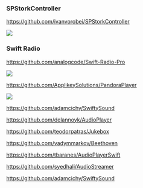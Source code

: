 ### SPStorkController
https://github.com/ivanvorobei/SPStorkController

![](https://github.com/ivanvorobei/SPStorkController/raw/master/Resources/Preview.gif)

### Swift Radio
https://github.com/analogcode/Swift-Radio-Pro

![](https://camo.githubusercontent.com/314cb263e0a57501bec384a978c8ba56fb269bb6/68747470733a2f2f666574686963612e636f6d2f6173736574732f696d672f7765622f73776966742d726164696f2e6a7067)

https://github.com/ApplikeySolutions/PandoraPlayer

![](https://camo.githubusercontent.com/7faa6619b75174b63f687955c688409b2f2871ce/68747470733a2f2f662e666c6f636b75736572636f6e74656e74322e636f6d2f326134616462333135303136363539373163653565316334)

https://github.com/adamcichy/SwiftySound

https://github.com/delannoyk/AudioPlayer

https://github.com/teodorpatras/Jukebox

https://github.com/vadymmarkov/Beethoven

https://github.com/tbaranes/AudioPlayerSwift

https://github.com/syedhali/AudioStreamer

https://github.com/adamcichy/SwiftySound
